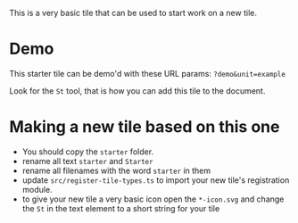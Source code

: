 This is a very basic tile that can be used to start work on a new tile.

# Demo

This starter tile can be demo'd with these URL params:
`?demo&unit=example`

Look for the `St` tool, that is how you can add this tile to the document.

# Making a new tile based on this one

- You should copy the `starter` folder.
- rename all text `starter` and `Starter`
- rename all filenames with the word `starter` in them
- update `src/register-tile-types.ts` to import your new tile's registration module.
- to give your new tile a very basic icon open the `*-icon.svg` and change the `St` in the text element to a short string for your tile
